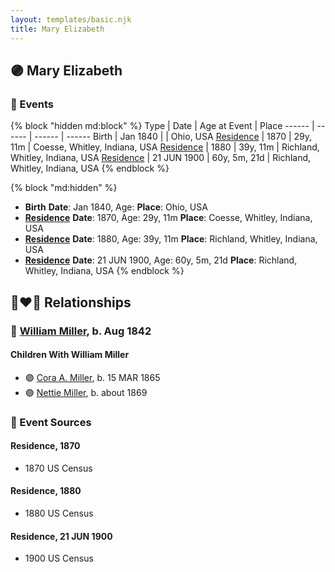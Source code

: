 ```yaml
---
layout: templates/basic.njk
title: Mary Elizabeth
---
```

## 🟣 Mary Elizabeth

### 📆 Events

{% block "hidden md:block" %}
Type | Date | Age at Event | Place
------ | ------ | ------ | ------
Birth | Jan 1840 |  | Ohio, USA
[Residence](#event-event-0) | 1870 | 29y, 11m | Coesse, Whitley, Indiana, USA
[Residence](#event-event-1) | 1880 | 39y, 11m | Richland, Whitley, Indiana, USA
[Residence](#event-event-2) | 21 JUN 1900 | 60y, 5m, 21d | Richland, Whitley, Indiana, USA
{% endblock %}

{% block "md:hidden" %}
- **Birth**
**Date**: Jan 1840, Age:
**Place**: Ohio, USA
- **[Residence](#event-event-0)**
**Date**: 1870, Age: 29y, 11m
**Place**: Coesse, Whitley, Indiana, USA
- **[Residence](#event-event-1)**
**Date**: 1880, Age: 39y, 11m
**Place**: Richland, Whitley, Indiana, USA
- **[Residence](#event-event-2)**
**Date**: 21 JUN 1900, Age: 60y, 5m, 21d
**Place**: Richland, Whitley, Indiana, USA
{% endblock %}

## 👩‍❤️‍👨 Relationships

### 🔵 [William Miller](/people/1/1014217), b. Aug 1842

#### Children With William Miller
* 🟣 [Cora A. Miller](/people/1/12053368), b. 15 MAR 1865
* 🟣 [Nettie Miller](/people/4/48706128), b. about 1869
### 📰 Event Sources

#### <a id="event-event-0"></a> Residence, 1870
* 1870 US Census

#### <a id="event-event-1"></a> Residence, 1880
* 1880 US Census

#### <a id="event-event-2"></a> Residence, 21 JUN 1900
* 1900 US Census
